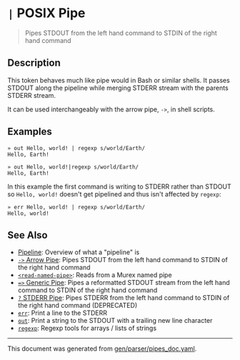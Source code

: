 # `|` POSIX Pipe

> Pipes STDOUT from the left hand command to STDIN of the right hand command

## Description

This token behaves much like pipe would in Bash or similar shells. It passes
STDOUT along the pipeline while merging STDERR stream with the parents STDERR
stream.

It can be used interchangeably with the arrow pipe, `->`, in shell scripts.



## Examples

```
» out Hello, world! | regexp s/world/Earth/
Hello, Earth!

» out Hello, world!|regexp s/world/Earth/
Hello, Earth!
```

In this example the first command is writing to STDERR rather than STDOUT so
`Hello, world!` doesn't get pipelined and thus isn't affected by `regexp`:

```
» err Hello, world! | regexp s/world/Earth/
Hello, world!
```

## See Also

* [Pipeline](../user-guide/pipeline.md):
  Overview of what a "pipeline" is
* [`->` Arrow Pipe](../parser/pipe-arrow.md):
  Pipes STDOUT from the left hand command to STDIN of the right hand command
* [`<read-named-pipe>`](../parser/namedpipe.md):
  Reads from a Murex named pipe
* [`=>` Generic Pipe](../parser/pipe-generic.md):
  Pipes a reformatted STDOUT stream from the left hand command to STDIN of the right hand command
* [`?` STDERR Pipe](../parser/pipe-err.md):
  Pipes STDERR from the left hand command to STDIN of the right hand command (DEPRECATED)
* [`err`](../commands/err.md):
  Print a line to the STDERR
* [`out`](../commands/out.md):
  Print a string to the STDOUT with a trailing new line character
* [`regexp`](../commands/regexp.md):
  Regexp tools for arrays / lists of strings

<hr/>

This document was generated from [gen/parser/pipes_doc.yaml](https://github.com/lmorg/murex/blob/master/gen/parser/pipes_doc.yaml).